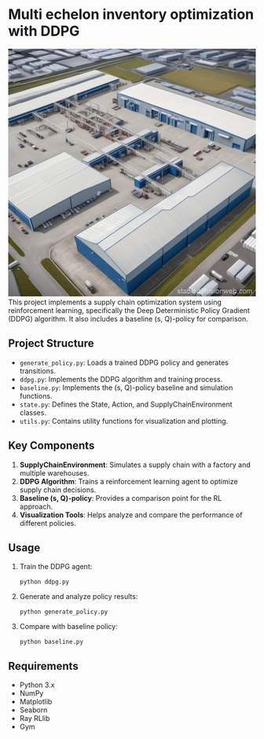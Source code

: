 # Multi echelon inventory optimization with DDPG

![](./assets/a81816c4-1702-4011-8373-730b2c4d2170.jpg)
This project implements a supply chain optimization system using reinforcement learning, specifically the Deep Deterministic Policy Gradient (DDPG) algorithm. It also includes a baseline (s, Q)-policy for comparison.

## Project Structure

- `generate_policy.py`: Loads a trained DDPG policy and generates transitions.
- `ddpg.py`: Implements the DDPG algorithm and training process.
- `baseline.py`: Implements the (s, Q)-policy baseline and simulation functions.
- `state.py`: Defines the State, Action, and SupplyChainEnvironment classes.
- `utils.py`: Contains utility functions for visualization and plotting.

## Key Components

1. **SupplyChainEnvironment**: Simulates a supply chain with a factory and multiple warehouses.
2. **DDPG Algorithm**: Trains a reinforcement learning agent to optimize supply chain decisions.
3. **Baseline (s, Q)-policy**: Provides a comparison point for the RL approach.
4. **Visualization Tools**: Helps analyze and compare the performance of different policies.

## Usage

1. Train the DDPG agent:
   ```
   python ddpg.py
   ```

2. Generate and analyze policy results:
   ```
   python generate_policy.py
   ```

3. Compare with baseline policy:
   ```
   python baseline.py
   ```

## Requirements

- Python 3.x
- NumPy
- Matplotlib
- Seaborn
- Ray RLlib
- Gym
